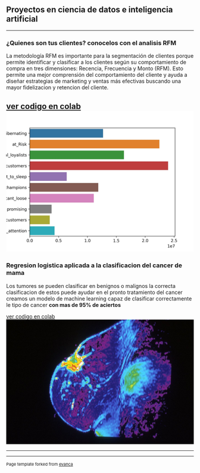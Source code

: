 ## Proyectos en ciencia de datos e inteligencia artificial

---
### ¿Quienes son tus clientes? conocelos con el analisis RFM
La metodología RFM es importante para la segmentación de clientes porque permite identificar y clasificar a los clientes según su comportamiento de compra en tres dimensiones: Recencia, Frecuencia y Monto (RFM). Esto permite una mejor comprensión del comportamiento del cliente y ayuda a diseñar estrategias de marketing y ventas más efectivas buscando una mayor fidelizacion y retencion del cliente.

[ver codigo en colab](https://colab.research.google.com/drive/1-UyxzBprUjjFX2uUPQaCsbHLXCYwt3QS#scrollTo=6gqCnqCagqh5)
<img src="images/Gasto_por_segmento.jpg?raw=true"/>
---
### Regresion logistica aplicada a la clasificacion del cancer de mama
Los tumores se pueden clasificar en benignos o malignos la correcta clasificacion de estos puede ayudar en el pronto tratamiento del cancer creamos un modelo de machine learning capaz de clasificar correctamente  le tipo de cancer **con mas de 95% de aciertos**


[ver codigo en colab](https://colab.research.google.com/drive/1BudwpqHo9BXVn9v1iQOsNiNwxC7HGRh9)
<img src="images/nci-vol-2706-150-fmri-del-pecho.jpg?raw=true"/>

---




---
<p style="font-size:11px">Page template forked from <a href="https://github.com/evanca/quick-portfolio">evanca</a></p>
<!-- Remove above link if you don't want to attibute -->
